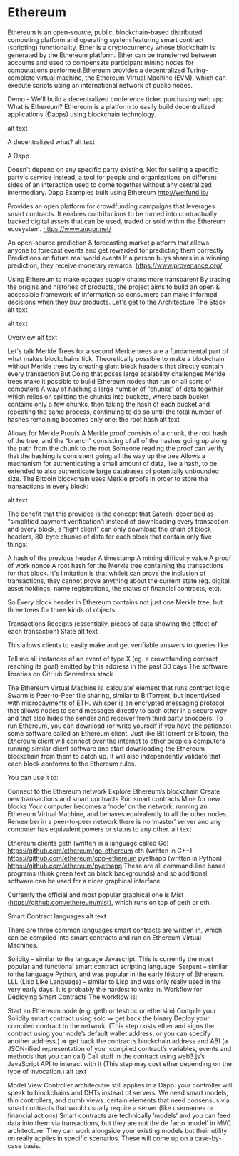# Ethereum
Ethereum is an open-source, public, blockchain-based distributed computing platform and operating system featuring smart contract (scripting) functionality. Ether is a cryptocurrency whose blockchain is generated by the Ethereum platform. Ether can be transferred between accounts and used to compensate participant mining nodes for computations performed.Ethereum provides a decentralized Turing-complete virtual machine, the Ethereum Virtual Machine (EVM), which can execute scripts using an international network of public nodes. 

Demo - We'll build a decentralized conference ticket purchasing web app
What is Ethereum?
Ethereum is a platform to easily build decentralized applications (Đapps) using blockchain technology.

alt text

A decentralized what?
alt text

A Dapp

Doesn't depend on any specific party existing.
Not for selling a specific party's service
Instead, a tool for people and organizations on different sides of an interaction used to come together without any centralized intermediary.
Dapp Examples built using Ethereum
http://weifund.io/

Provides an open platform for crowdfunding campaigns that leverages smart contracts.
It enables contributions to be turned into contractually backed digital assets that can be used, traded or sold within the Ethereum ecosystem.
https://www.augur.net/

An open-source prediction & forecasting market platform that allows anyone to forecast events and get rewarded for predicting them correctly
Predictions on future real world events
If a person buys shares in a winning prediction, they receive monetary rewards.
https://www.provenance.org/

Using Ethereum to make opaque supply chains more transparent
By tracing the origins and histories of products, the project aims to build an open & accessible framework of information so consumers can make informed decisions when they buy products.
Let's get to the Architecture
The Stack
alt text

alt text

Overview
alt text

Let's talk Merkle Trees for a second
Merkle trees are a fundamental part of what makes blockchains tick.
Theoretically possible to make a blockchain without Merkle trees by creating giant block headers that directly contain every transaction
But Doing that poses large scalability challenges
Merkle trees make it possible to build Ethereum nodes that run on all sorts of computers
A way of hashing a large number of “chunks” of data together which relies on splitting the chunks into buckets, where each bucket contains only a few chunks, then taking the hash of each bucket and repeating the same process, continuing to do so until the total number of hashes remaining becomes only one: the root hash
alt text

Allows for Merkle Proofs
A Merkle proof consists of a chunk, the root hash of the tree, and the “branch” consisting of all of the hashes going up along the path from the chunk to the root
Someone reading the proof can verify that the hashing is consistent going all the way up the tree
Allows a mechanism for authenticating a small amount of data, like a hash, to be extended to also authenticate large databases of potentially unbounded size.
The Bitcoin blockchain uses Merkle proofs in order to store the transactions in every block:

alt text

The benefit that this provides is the concept that Satoshi described as “simplified payment verification”: instead of downloading every transaction and every block, a “light client” can only download the chain of block headers, 80-byte chunks of data for each block that contain only five things:

A hash of the previous header
A timestamp
A mining difficulty value
A proof of work nonce
A root hash for the Merkle tree containing the transactions for that block.
It's limitation is that whileit can prove the inclusion of transactions, they cannot prove anything about the current state (eg. digital asset holdings, name registrations, the status of financial contracts, etc).

So Every block header in Ethereum contains not just one Merkle tree, but three trees for three kinds of objects:

Transactions
Receipts (essentially, pieces of data showing the effect of each transaction)
State
alt text

This allows clients to easily make and get verifiable answers to queries like

Tell me all instances of an event of type X (eg. a crowdfunding contract reaching its goal) emitted by this address in the past 30 days
The software libraries on GitHub
Serverless stack

The Ethereum Virtual Machine is ‘calculate’ element that runs contract logic
Swarm is Peer-to-Peer file sharing, similar to BitTorrent, but incentivised with micropayments of ETH.
Whisper is an encrypted messaging protocol that allows nodes to send messages directly to each other in a secure way and that also hides the sender and receiver from third party snoopers.
To run Ethereum, you can download (or write yourself if you have the patience) some software called an Ethereum client. Just like BitTorrent or Bitcoin, the Ethereum client will connect over the internet to other people’s computers running similar client software and start downloading the Ethereum blockchain from them to catch up. It will also independently validate that each block conforms to the Ethereum rules.

You can use it to:

Connect to the Ethereum network
Explore Ethereum’s blockchain
Create new transactions and smart contracts
Run smart contracts
Mine for new blocks
Your computer becomes a ‘node’ on the network, running an Ethereum Virtual Machine, and behaves equivalently to all the other nodes. Remember in a peer-to-peer network there is no ‘master’ server and any computer has equivalent powers or status to any other.
alt text

Ethereum clients
geth (written in a language called Go) https://github.com/ethereum/go-ethereum
eth (written in C++) https://github.com/ethereum/cpp-ethereum
pyethapp (written in Python) https://github.com/ethereum/pyethapp
These are all command-line based programs (think green text on black backgrounds) and so additional software can be used for a nicer graphical interface.

Currently the official and most popular graphical one is Mist (https://github.com/ethereum/mist), which runs on top of geth or eth.

Smart Contract languages
alt text

There are three common languages smart contracts are written in, which can be compiled into smart contracts and run on Ethereum Virtual Machines.

Solidity – similar to the language Javascript. This is currently the most popular and functional smart contract scripting language.
Serpent – similar to the language Python, and was popular in the early history of Ethereum.
LLL (Lisp Like Language) – similar to Lisp and was only really used in the very early days. It is probably the hardest to write in.
Workflow for Deploying Smart Contracts
The workflow is:

Start an Ethereum node (e.g. geth or testrpc or ethersim)
Compile your Solidity smart contract using solc => get back the binary
Deploy your compiled contract to the network. (This step costs ether and signs the contract using your node’s default wallet address, or you can specify another address.) => get back the contract’s blockchain address and ABI (a JSON-ified representation of your compiled contract’s variables, events and methods that you can call)
Call stuff in the contract using web3.js’s JavaScript API to interact with it (This step may cost ether depending on the type of invocation.)
alt text

Model View Controller architecutre still applies in a Dapp.
your controller will speak to blockchains and DHTs instead of servers.
We need smart models, thin controllers, and dumb views.
certain elements that need consensus via smart contracts that would usually require a server (like usernames or financial actions)
Smart contracts are technically ‘models’ and you can feed data into them via transactions, but they are not the de facto ‘model’ in MVC architecture. They can work alongside your existing models but their utility on really applies in specific scenarios. These will come up on a case-by- case basis.
